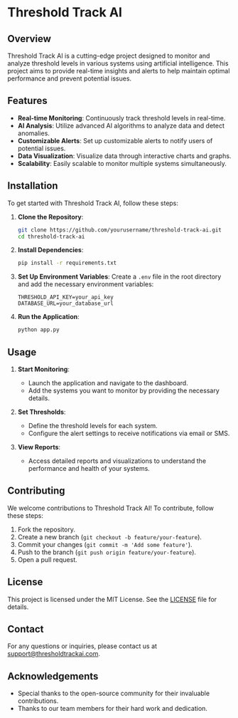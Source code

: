 # Threshold Track AI

## Overview

Threshold Track AI is a cutting-edge project designed to monitor and analyze threshold levels in various systems using artificial intelligence. This project aims to provide real-time insights and alerts to help maintain optimal performance and prevent potential issues.

## Features

- **Real-time Monitoring**: Continuously track threshold levels in real-time.
- **AI Analysis**: Utilize advanced AI algorithms to analyze data and detect anomalies.
- **Customizable Alerts**: Set up customizable alerts to notify users of potential issues.
- **Data Visualization**: Visualize data through interactive charts and graphs.
- **Scalability**: Easily scalable to monitor multiple systems simultaneously.

## Installation

To get started with Threshold Track AI, follow these steps:

1. **Clone the Repository**:
    ```bash
    git clone https://github.com/yourusername/threshold-track-ai.git
    cd threshold-track-ai
    ```

2. **Install Dependencies**:
    ```bash
    pip install -r requirements.txt
    ```

3. **Set Up Environment Variables**:
    Create a `.env` file in the root directory and add the necessary environment variables:
    ```
    THRESHOLD_API_KEY=your_api_key
    DATABASE_URL=your_database_url
    ```

4. **Run the Application**:
    ```bash
    python app.py
    ```

## Usage

1. **Start Monitoring**:
    - Launch the application and navigate to the dashboard.
    - Add the systems you want to monitor by providing the necessary details.

2. **Set Thresholds**:
    - Define the threshold levels for each system.
    - Configure the alert settings to receive notifications via email or SMS.

3. **View Reports**:
    - Access detailed reports and visualizations to understand the performance and health of your systems.

## Contributing

We welcome contributions to Threshold Track AI! To contribute, follow these steps:

1. Fork the repository.
2. Create a new branch (`git checkout -b feature/your-feature`).
3. Commit your changes (`git commit -m 'Add some feature'`).
4. Push to the branch (`git push origin feature/your-feature`).
5. Open a pull request.

## License

This project is licensed under the MIT License. See the [LICENSE](LICENSE) file for details.

## Contact

For any questions or inquiries, please contact us at [support@thresholdtrackai.com](mailto:support@thresholdtrackai.com).

## Acknowledgements

- Special thanks to the open-source community for their invaluable contributions.
- Thanks to our team members for their hard work and dedication.
